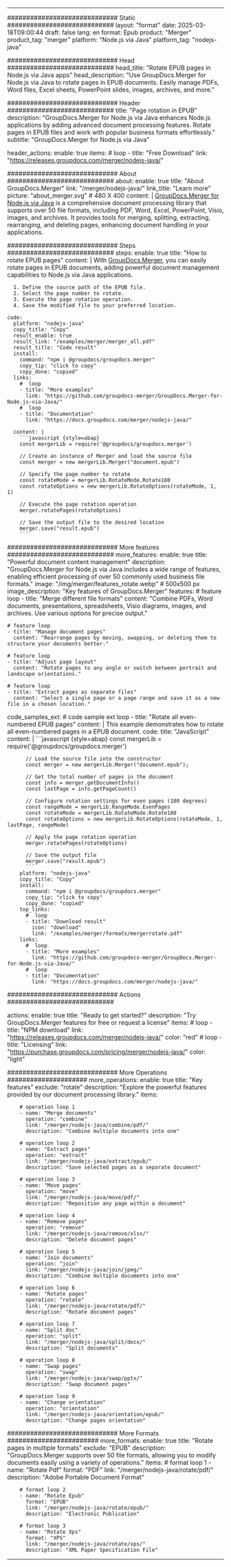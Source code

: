 
---
############################# Static ############################
layout: "format"
date:  2025-03-18T09:00:44
draft: false
lang: en
format: Epub
product: "Merger"
product_tag: "merger"
platform: "Node.js via Java"
platform_tag: "nodejs-java"

############################# Head ############################
head_title: "Rotate EPUB pages in Node.js via Java apps"
head_description: "Use GroupDocs.Merger for Node.js via Java to rotate pages in EPUB documents. Easily manage PDFs, Word files, Excel sheets, PowerPoint slides, images, archives, and more."

############################# Header ############################
title: "Page rotation in EPUB" 
description: "GroupDocs.Merger for Node.js via Java enhances Node.js applications by adding advanced document processing features. Rotate pages in EPUB files and work with popular business formats effortlessly."
subtitle: "GroupDocs.Merger for Node.js via Java" 

header_actions:
  enable: true
  items:
    #  loop
    - title: "Free Download"
      link: "https://releases.groupdocs.com/merger/nodejs-java/"
      
############################# About ############################
about:
    enable: true
    title: "About GroupDocs.Merger"
    link: "/merger/nodejs-java/"
    link_title: "Learn more"
    picture: "about_merger.svg" # 480 X 400
    content: |
       [GroupDocs.Merger for Node.js via Java](/merger/nodejs-java/) is a comprehensive document processing library that supports over 50 file formats, including PDF, Word, Excel, PowerPoint, Visio, images, and archives. It provides tools for merging, splitting, extracting, rearranging, and deleting pages, enhancing document handling in your applications.

############################# Steps ############################
steps:
    enable: true
    title: "How to rotate EPUB pages"
    content: |
      With [GroupDocs.Merger](/merger/nodejs-java/), you can easily rotate pages in EPUB documents, adding powerful document management capabilities to Node.js via Java applications.
      
      1. Define the source path of the EPUB file.
      2. Select the page number to rotate.
      3. Execute the page rotation operation.
      4. Save the modified file to your preferred location.
   
    code:
      platform: "nodejs-java"
      copy_title: "Copy"
      result_enable: true
      result_link: "/examples/merger/merger_all.pdf"
      result_title: "Code result"
      install:
        command: "npm i @groupdocs/groupdocs.merger"
        copy_tip: "click to copy"
        copy_done: "copied"
      links:
        #  loop
        - title: "More examples"
          link: "https://github.com/groupdocs-merger/GroupDocs.Merger-for-Node.js-via-Java/"
        #  loop
        - title: "Documentation"
          link: "https://docs.groupdocs.com/merger/nodejs-java/"
          
      content: |
        ```javascript {style=abap}
        const mergerLib = require('@groupdocs/groupdocs.merger')

        // Create an instance of Merger and load the source file
        const merger = new mergerLib.Merger("document.epub")

        // Specify the page number to rotate
        const rotateMode = mergerLib.RotateMode.Rotate180
        const rotateOptions = new mergerLib.RotateOptions(rotateMode, 1, 1)

        // Execute the page rotation operation
        merger.rotatePages(rotateOptions)

        // Save the output file to the desired location
        merger.save("result.epub")
        ```            

############################# More features ############################
more_features:
  enable: true
  title: "Powerful document content management"
  description: "GroupDocs.Merger for Node.js via Java includes a wide range of features, enabling efficient processing of over 50 commonly used business file formats."
  image: "/img/merger/features_rotate.webp" # 500x500 px
  image_description: "Key features of GroupDocs.Merger"
  features:
    # feature loop
    - title: "Merge different file formats"
      content: "Combine PDFs, Word documents, presentations, spreadsheets, Visio diagrams, images, and archives. Use various options for precise output."

    # feature loop
    - title: "Manage document pages"
      content: "Rearrange pages by moving, swapping, or deleting them to structure your documents better."

    # feature loop
    - title: "Adjust page layout"
      content: "Rotate pages to any angle or switch between portrait and landscape orientations."

    # feature loop
    - title: "Extract pages as separate files"
      content: "Select a single page or a page range and save it as a new file in a chosen location."
      
  code_samples_ext:
    # code sample ext loop
    - title: "Rotate all even-numbered EPUB pages"
      content: |
        This example demonstrates how to rotate all even-numbered pages in a EPUB document.
      code:
        title: "JavaScript"
        content: |
          ```javascript {style=abap}
          const mergerLib = require('@groupdocs/groupdocs.merger')
          
          // Load the source file into the constructor
          const merger = new mergerLib.Merger("document.epub");

          // Get the total number of pages in the document
          const info = merger.getDocumentInfo()
          const lastPage = info.getPageCount()

          // Configure rotation settings for even pages (180 degrees)
          const rangeMode = mergerLib.RangeMode.EvenPages
          const rotateMode = mergerLib.RotateMode.Rotate180
          const rotateOptions = new mergerLib.RotateOptions(rotateMode, 1, lastPage, rangeMode)
          
          // Apply the page rotation operation
          merger.rotatePages(rotateOptions)

          // Save the output file
          merger.save("result.epub")
          ```
        platform: "nodejs-java"
        copy_title: "Copy"
        install:
          command: "npm i @groupdocs/groupdocs.merger"
          copy_tip: "click to copy"
          copy_done: "copied"
        top_links:
          #  loop
          - title: "Download result"
            icon: "download"
            link: "/examples/merger/formats/mergerrotate.pdf"
        links:
          #  loop
          - title: "More examples"
            link: "https://github.com/groupdocs-merger/GroupDocs.Merger-for-Node.js-via-Java/"
          #  loop
          - title: "Documentation"
            link: "https://docs.groupdocs.com/merger/nodejs-java/"
            

            


############################# Actions ############################

actions:
  enable: true
  title: "Ready to get started?"
  description: "Try GroupDocs.Merger features for free or request a license"
  items:
    #  loop
    - title: "NPM download"
      link: "https://releases.groupdocs.com/merger/nodejs-java/"
      color: "red"
        #  loop
    - title: "Licensing"
      link: "https://purchase.groupdocs.com/pricing/merger/nodejs-java/"
      color: "light"


############################# More Operations #####################
more_operations:
    enable: true
    title: "Key features"
    exclude: "rotate"
    description: "Explore the powerful features provided by our document processing library."
    items: 
          
        # operation loop 1
        - name: "Merge documents"
          operation: "combine"
          link: "/merger/nodejs-java/combine/pdf/"
          description: "Combine multiple documents into one"

        # operation loop 2
        - name: "Extract pages"
          operation: "extract"
          link: "/merger/nodejs-java/extract/epub/"
          description: "Save selected pages as a separate document"

        # operation loop 3
        - name: "Move pages"
          operation: "move"
          link: "/merger/nodejs-java/move/pdf/"
          description: "Reposition any page within a document"

        # operation loop 4
        - name: "Remove pages"
          operation: "remove"
          link: "/merger/nodejs-java/remove/xlsx/"
          description: "Delete document pages"

        # operation loop 5
        - name: "Join documents"
          operation: "join"
          link: "/merger/nodejs-java/join/jpeg/"
          description: "Combine multiple documents into one"

        # operation loop 6
        - name: "Rotate pages"
          operation: "rotate"
          link: "/merger/nodejs-java/rotate/pdf/"
          description: "Rotate document pages"

        # operation loop 7
        - name: "Split doc"
          operation: "split"
          link: "/merger/nodejs-java/split/docx/"
          description: "Split documents"

        # operation loop 8
        - name: "Swap pages"
          operation: "swap"
          link: "/merger/nodejs-java/swap/pptx/"
          description: "Swap document pages"

        # operation loop 9
        - name: "Change orientation"
          operation: "orientation"
          link: "/merger/nodejs-java/orientation/epub/"
          description: "Change pages orientation"
          
        
          
############################# More Formats ########################
more_formats:
    enable: true
    title: "Rotate pages in multiple formats"
    exclude: "EPUB"
    description: "GroupDocs.Merger supports over 50 file formats, allowing you to modify documents easily using a variety of operations."
    items: 
        # format loop 1
        - name: "Rotate Pdf"
          format: "PDF"
          link: "/merger/nodejs-java/rotate/pdf/"
          description: "Adobe Portable Document Format"

        # format loop 2
        - name: "Rotate Epub"
          format: "EPUB"
          link: "/merger/nodejs-java/rotate/epub/"
          description: "Electronic Publication"

        # format loop 3
        - name: "Rotate Xps"
          format: "XPS"
          link: "/merger/nodejs-java/rotate/xps/"
          description: "XML Paper Specification File"


---